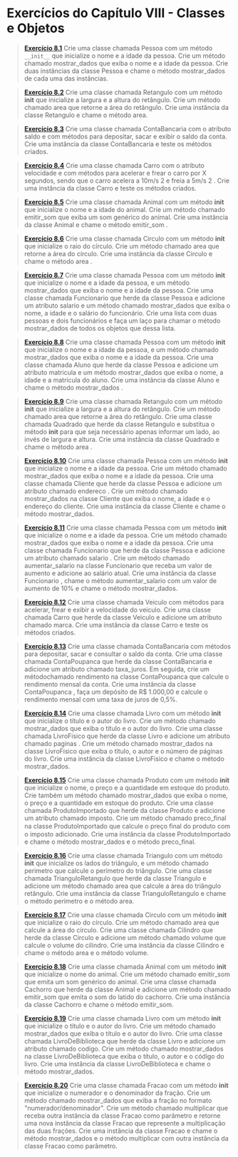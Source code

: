 # Exercícios do Capítulo VIII - Classes e Objetos

> **[Exercício 8.1]()**  Crie uma classe chamada Pessoa com um método `__init__` que inicialize o nome e a idade da pessoa. Crie um método chamado mostrar_dados que exiba o nome e a idade da pessoa. Crie duas instâncias da classe Pessoa e chame o método mostrar_dados de cada uma das instâncias.

> **[Exercício 8.2]()**  Crie uma classe chamada Retangulo com um método __init__ que inicialize a largura e a altura do retângulo. Crie um método chamado area que retorne a área do retângulo. Crie uma instância da classe Retangulo e chame o método area.

> **[Exercício 8.3]()**  Crie uma classe chamada ContaBancaria com o atributo saldo e com métodos para depositar, sacar e exibir o saldo da conta. Crie uma instância da classe ContaBancaria e teste os métodos criados.

> **[Exercício 8.4]()**  Crie uma classe chamada Carro com o atributo velocidade e com métodos para acelerar e frear o carro por X segundos, sendo que o carro acelera a 10m/s 2 e freia a 5m/s 2 . Crie uma instância da classe Carro e teste os métodos criados.

> **[Exercício 8.5]()**  Crie uma classe chamada Animal com um método __init__ que inicialize o nome e a idade do animal. Crie um método chamado emitir_som que exiba um som genérico do animal. Crie uma instância da classe Animal e chame o método emitir_som .

> **[Exercício 8.6]()**  Crie uma classe chamada Circulo com um método __init__ que inicialize o raio do círculo. Crie um método chamado area que retorne a área do círculo. Crie uma instância da classe Circulo e chame o método area .

> **[Exercício 8.7]()**  Crie uma classe chamada Pessoa com um método __init__ que inicialize o nome e a idade da pessoa, e um método mostrar_dados que exiba o nome e a idade da pessoa. Crie uma classe chamada Funcionario que herde da classe Pessoa e adicione um atributo salario e um método chamado mostrar_dados que exiba o nome, a idade e o salário do funcionário. Crie uma lista com duas pessoas e dois funcionários e faça um laço para chamar o método mostrar_dados de todos os objetos que dessa lista.

> **[Exercício 8.8]()**  Crie uma classe chamada Pessoa com um método __init__ que inicialize o nome e a idade da pessoa, e um método chamado mostrar_dados que exiba o nome e a idade da pessoa. Crie uma classe chamada Aluno que herde da classe Pessoa e adicione um atributo matricula e um método mostrar_dados que exiba o nome, a idade e a matrícula do aluno. Crie uma instância da classe Aluno e chame o método mostrar_dados .

> **[Exercício 8.9]()**  Crie uma classe chamada Retangulo com um método __init__ que inicialize a largura e a altura do retângulo. Crie um método chamado area que retorne a área do retângulo. Crie uma classe chamada Quadrado que herde da classe Retangulo e substitua o método __init__ para que seja necessário apenas informar um lado, ao invés de largura e altura. Crie uma instância da classe Quadrado e chame o método area .

> **[Exercício 8.10]()**  Crie uma classe chamada Pessoa com um método __init__ que inicialize o nome e a idade da pessoa. Crie um método chamado mostrar_dados que exiba o nome e a idade da pessoa. Crie uma classe chamada Cliente que herde da classe Pessoa e adicione um atributo chamado endereco . Crie um método chamado mostrar_dados na classe Cliente que exiba o nome, a idade e o endereço do cliente. Crie uma instância da classe Cliente e chame o método mostrar_dados.

> **[Exercício 8.11]()**  Crie uma classe chamada Pessoa com um método __init__ que inicialize o nome e a idade da pessoa. Crie um método chamado mostrar_dados que exiba o nome e a idade da pessoa. Crie uma classe chamada Funcionario que herde da classe Pessoa e adicione um atributo chamado salario . Crie um método chamado aumentar_salario na classe Funcionario que receba um valor de aumento e adicione ao salário atual. Crie uma instância da classe Funcionario , chame o método aumentar_salario com um valor de aumento de 10% e chame o método mostrar_dados.

> **[Exercício 8.12]()**  Crie uma classe chamada Veiculo com métodos para acelerar, frear e exibir a velocidade do veículo. Crie uma classe chamada Carro que herde da classe Veiculo e adicione um atributo chamado marca. Crie uma instância da classe Carro e teste os métodos criados.

> **[Exercício 8.13]()**  Crie uma classe chamada ContaBancaria com métodos para depositar, sacar e consultar o saldo da conta. Crie uma classe chamada ContaPoupanca que herde da classe ContaBancaria e adicione um atributo chamado taxa_juros. Em seguida, crie um métodochamado rendimento na classe ContaPoupanca que calcule o rendimento mensal da conta. Crie uma instância da classe ContaPoupanca , faça um depósito de R$ 1.000,00 e calcule o rendimento mensal com uma taxa de juros de 0,5%.

> **[Exercício 8.14]()**  Crie uma classe chamada Livro com um método __init__ que inicialize o título e o autor do livro. Crie um método chamado mostrar_dados que exiba o título e o autor do livro. Crie uma classe chamada LivroFisico que herde da classe Livro e adicione um atributo chamado paginas . Crie um método chamado mostrar_dados na classe LivroFisico que exiba o título, o autor e o número de páginas do livro. Crie uma instância da classe LivroFisico e chame o método mostrar_dados.

> **[Exercício 8.15]()**  Crie uma classe chamada Produto com um método __init__ que inicialize o nome, o preço e a quantidade em estoque do produto. Crie também um método chamado mostrar_dados que exiba o nome, o preço e a quantidade em estoque do produto. Crie uma classe chamada ProdutoImportado que herde da classe Produto e adicione um atributo chamado imposto. Crie um método chamado preco_final na classe ProdutoImportado que calcule o preço ﬁnal do produto com o imposto adicionado. Crie uma instância da classe ProdutoImportado e chame o método mostrar_dados e o método preco_final.

> **[Exercício 8.16]()**  Crie uma classe chamada Triangulo com um método __init__ que inicialize os lados do triângulo, e um método chamado perimetro que calcule o perímetro do triângulo. Crie uma classe chamada TrianguloRetangulo que herde da classe Triangulo e adicione um método chamado area que calcule a área do triângulo retângulo. Crie uma instância da classe TrianguloRetangulo e chame o método perimetro e o método area.

> **[Exercício 8.17]()**  Crie uma classe chamada Circulo com um método __init__ que inicialize o raio do círculo. Crie um método chamado area que calcule a área do círculo. Crie uma classe chamada Cilindro que herde da classe Circulo e adicione um método chamado volume que calcule o volume do cilindro. Crie uma instância da classe Cilindro e chame o método area e o método volume.

> **[Exercício 8.18]()**  Crie uma classe chamada Animal com um método __init__ que inicialize o nome do animal. Crie um método chamado emitir_som que emita um som genérico do animal. Crie uma classe chamada Cachorro que herde da classe Animal e adicione um método chamado emitir_som que emita o som do latido do cachorro. Crie uma instância da classe Cachorro e chame o método emitir_som.

> **[Exercício 8.19]()**  Crie uma classe chamada Livro com um método __init__ que inicialize o título e o autor do livro. Crie um método chamado mostrar_dados que exiba o título e o autor do livro. Crie uma classe chamada LivroDeBiblioteca que herde da classe Livro e adicione um atributo chamado codigo. Crie um método chamado mostrar_dados na classe LivroDeBiblioteca que exiba o título, o autor e o código do livro. Crie uma instância da classe LivroDeBiblioteca e chame o método mostrar_dados.

> **[Exercício 8.20]()**  Crie uma classe chamada Fracao com um método __init__ que inicialize o numerador e o denominador da fração. Crie um método chamado mostrar_dados que exiba a fração no formato "numerador/denominador". Crie um método chamado multiplicar que receba outra instância da classe Fracao como parâmetro e retorne uma nova instância da classe Fracao que represente a multiplicação das duas frações. Crie uma instância da classe Fracao e chame o método mostrar_dados e o método multiplicar com outra instância da classe Fracao como parâmetro.